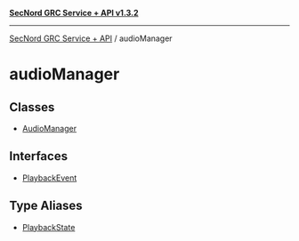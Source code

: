[**SecNord GRC Service + API v1.3.2**](../README.md)

***

[SecNord GRC Service + API](../README.md) / audioManager

# audioManager

## Classes

- [AudioManager](classes/AudioManager.md)

## Interfaces

- [PlaybackEvent](interfaces/PlaybackEvent.md)

## Type Aliases

- [PlaybackState](type-aliases/PlaybackState.md)

